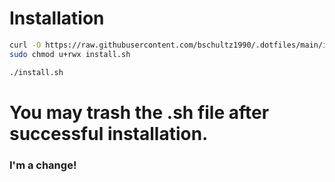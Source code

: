 # Installation

```bash
curl -O https://raw.githubusercontent.com/bschultz1990/.dotfiles/main/install.sh
sudo chmod u+rwx install.sh

./install.sh
```
# You may trash the .sh file after successful installation.
### I'm a change!
